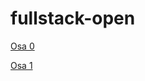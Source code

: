 # fullstack-open

[Osa 0](https://github.com/katajak/fullstack-open/tree/main/osa0)

[Osa 1](https://github.com/katajak/fullstack-open/tree/main/osa1)
